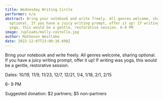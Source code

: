 ```yaml
---
title: Wednesday Writing Circle
performer: n/a
abstract: Bring your notebook and write freely. All genres welcome, sharing
  optional. If you have a juicy writing prompt, offer it up! If writing was
  yoga, this would be a gentle, restorative session. 6-9 PM
image: /uploads/molly-costello.jpg
author: Matheson Westlake
date: 2022-12-07T23:00:16.690Z
---
```

Bring your notebook and write freely. All genres welcome, sharing optional. If you have a juicy writing prompt, offer it up! If writing was yoga, this would be a gentle, restorative session. 

D﻿ates: 10/19, 11/9, 11/23, 12/7, 12/21, 1/4, 1/18, 2/1, 2/15

6﻿- 9 PM

Suggested donation: $﻿2 partners; $﻿5 non-partners